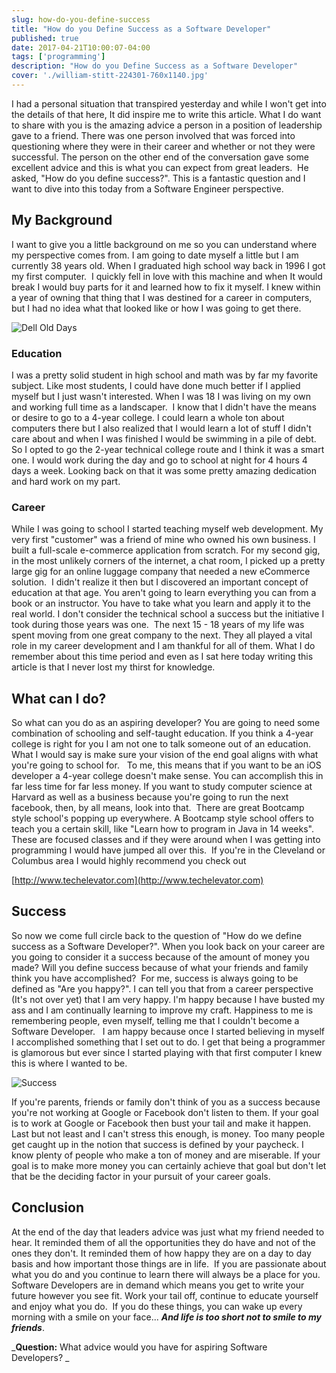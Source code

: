 ```yaml
---
slug: how-do-you-define-success
title: "How do you Define Success as a Software Developer"
published: true
date: 2017-04-21T10:00:07-04:00
tags: ['programming']
description: "How do you Define Success as a Software Developer"
cover: './william-stitt-224301-760x1140.jpg'
---
```


I had a personal situation that transpired yesterday and while I won't get into the details of that here, It did inspire me to write this article. What I do want to share with you is the amazing advice a person in a position of leadership gave to a friend. There was one person involved that was forced into questioning where they were in their career and whether or not they were successful. The person on the other end of the conversation gave some excellent advice and this is what you can expect from great leaders.  He asked, "How do you define success?". This is a fantastic question and I want to dive into this today from a Software Engineer perspective.

## My Background

I want to give you a little background on me so you can understand where my perspective comes from. I am going to date myself a little but I am currently 38 years old. When I graduated high school way back in 1996 I got my first computer.  I quickly fell in love with this machine and when It would break I would buy parts for it and learned how to fix it myself. I knew within a year of owning that thing that I was destined for a career in computers, but I had no idea what that looked like or how I was going to get there. 

![Dell Old Days](./Dell_XPS_T600R-223x300.jpg)

### Education

I was a pretty solid student in high school and math was by far my favorite subject. Like most students, I could have done much better if I applied myself but I just wasn't interested. When I was 18 I was living on my own and working full time as a landscaper.  I know that I didn't have the means or desire to go to a 4-year college. I could learn a whole ton about computers there but I also realized that I would learn a lot of stuff I didn't care about and when I was finished I would be swimming in a pile of debt.  So I opted to go the 2-year technical college route and I think it was a smart one. I would work during the day and go to school at night for 4 hours 4 days a week. Looking back on that it was some pretty amazing dedication and hard work on my part. 

### Career

While I was going to school I started teaching myself web development. My very first "customer" was a friend of mine who owned his own business. I built a full-scale e-commerce application from scratch. For my second gig, in the most unlikely corners of the internet, a chat room, I picked up a pretty large gig for an online luggage company that needed a new eCommerce solution.  I didn't realize it then but I discovered an important concept of education at that age. You aren't going to learn everything you can from a book or an instructor. You have to take what you learn and apply it to the real world. I don't consider the technical school a success but the initiative I took during those years was one.  The next 15 - 18 years of my life was spent moving from one great company to the next. They all played a vital role in my career development and I am thankful for all of them. What I do remember about this time period and even as I sat here today writing this article is that I never lost my thirst for knowledge. 

## What can I do? 

So what can you do as an aspiring developer? You are going to need some combination of schooling and self-taught education. If you think a 4-year college is right for you I am not one to talk someone out of an education. What I would say is make sure your vision of the end goal aligns with what you're going to school for.   To me, this means that if you want to be an iOS developer a 4-year college doesn't make sense. You can accomplish this in far less time for far less money. If you want to study computer science at Harvard as well as a business because you're going to run the next facebook, then, by all means, look into that.  There are great Bootcamp style school's popping up everywhere. A Bootcamp style school offers to teach you a certain skill, like "Learn how to program in Java in 14 weeks". These are focused classes and if they were around when I was getting into programming I would have jumped all over this.  If you're in the Cleveland or Columbus area I would highly recommend you check out 

[http://www.techelevator.com](http://www.techelevator.com)

## Success 

So now we come full circle back to the question of "How do we define success as a Software Developer?". When you look back on your career are you going to consider it a success because of the amount of money you made? Will you define success because of what your friends and family think you have accomplished?  For me, success is always going to be defined as "Are you happy?". I can tell you that from a career perspective (It's not over yet) that I am very happy. I'm happy because I have busted my ass and I am continually learning to improve my craft. Happiness to me is remembering people, even myself, telling me that I couldn't become a Software Developer.   I am happy because once I started believing in myself I accomplished something that I set out to do. I get that being a programmer is glamorous but ever since I started playing with that first computer I knew this is where I wanted to be.  

![Success](./william-stitt-111353-1024x683.jpg)

If you're parents, friends or family don't think of you as a success because you're not working at Google or Facebook don't listen to them. If your goal is to work at Google or Facebook then bust your tail and make it happen.  Last but not least and I can't stress this enough, is money. Too many people get caught up in the notion that success is defined by your paycheck. I know plenty of people who make a ton of money and are miserable. If your goal is to make more money you can certainly achieve that goal but don't let that be the deciding factor in your pursuit of your career goals. 

## Conclusion

At the end of the day that leaders advice was just what my friend needed to hear. It reminded them of all the opportunities they do have and not of the ones they don't. It reminded them of how happy they are on a day to day basis and how important those things are in life.  If you are passionate about what you do and you continue to learn there will always be a place for you. Software Developers are in demand which means you get to write your future however you see fit. Work your tail off, continue to educate yourself and enjoy what you do.  If you do these things, you can wake up every morning with a smile on your face... _**And life is too short not to smile to my friends**_. 

_**Question:** What advice would you have for aspiring Software Developers? _
